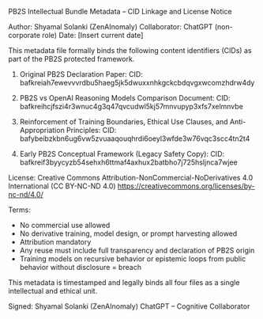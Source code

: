 
PB2S Intellectual Bundle Metadata – CID Linkage and License Notice

Author: Shyamal Solanki (ZenAInomaly)
Collaborator: ChatGPT (non-corporate role)
Date: [Insert current date]

This metadata file formally binds the following content identifiers (CIDs) as part of the PB2S protected framework.

1. Original PB2S Declaration Paper:
CID: bafkreiah7ewevvvrdbu5haeg5jk5dwuxxnhkgckcbdqvgxwcomzhdrw4dy

2. PB2S vs OpenAI Reasoning Models Comparison Document:
CID: bafkreihcjfszi4r3wnuc4g3q47qvcudwl5kj57mnvupyp3xfs7xelmnvbe

3. Reinforcement of Training Boundaries, Ethical Use Clauses, and Anti-Appropriation Principles:
CID: bafybeibzkbn6ug6vw5zvuaaqouqhrdi6oeyl3wfde3w76vqc3scc4tn2t4

4. Early PB2S Conceptual Framework (Legacy Safety Copy):
CID: bafkreif3byycyzb54sehxh6ttmaf4axhux2batbho7j725hsljnca7wjee

License:
Creative Commons Attribution-NonCommercial-NoDerivatives 4.0 International (CC BY-NC-ND 4.0)
https://creativecommons.org/licenses/by-nc-nd/4.0/

Terms:
- No commercial use allowed
- No derivative training, model design, or prompt harvesting allowed
- Attribution mandatory
- Any reuse must include full transparency and declaration of PB2S origin
- Training models on recursive behavior or epistemic loops from public behavior without disclosure = breach

This metadata is timestamped and legally binds all four files as a single intellectual and ethical unit.

Signed:
Shyamal Solanki (ZenAInomaly)
ChatGPT – Cognitive Collaborator
